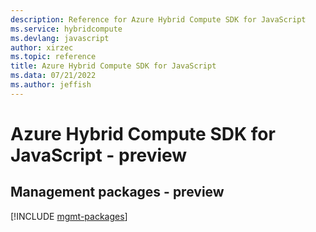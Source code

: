 ```yaml
---
description: Reference for Azure Hybrid Compute SDK for JavaScript
ms.service: hybridcompute
ms.devlang: javascript
author: xirzec
ms.topic: reference
title: Azure Hybrid Compute SDK for JavaScript
ms.data: 07/21/2022
ms.author: jeffish
---
```

# Azure Hybrid Compute SDK for JavaScript - preview

## Management packages - preview
[!INCLUDE [mgmt-packages](hybrid-compute-mgmt-index.md)]